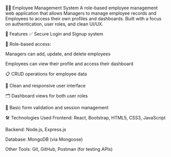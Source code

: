 👨‍💼 Employee Management System
A role-based employee management web application that allows Managers to manage employee records and Employees to access their own profiles and dashboards. Built with a focus on authentication, user roles, and clean UI/UX.

🚀 Features
✅ Secure Login and Signup system

👥 Role-based access:

Managers can add, update, and delete employees

Employees can view their profile and access their dashboard

📋 CRUD operations for employee data

🧩 Clean and responsive user interface

🗂️ Dashboard views for both user roles

🔐 Basic form validation and session management

🛠️ Technologies Used
Frontend: React, Bootstrap, HTML5, CSS3, JavaScript

Backend: Node.js, Express.js

Database: MongoDB (via Mongoose)

Other Tools: Git, GitHub, Postman (for testing APIs)
